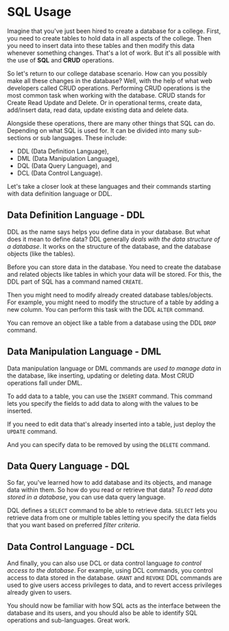 # SQL Usage

Imagine that you've just been hired to create a database for a college. First, you need to create tables to hold data in all aspects of the college. Then you need to insert data into these tables and then modify this data whenever something changes. That's a lot of work. But it's all possible with the use of **SQL** and **CRUD** operations.

So let's return to our college database scenario. How can you possibly make all these changes in the database? Well, with the help of what web developers called CRUD operations. Performing CRUD operations is the most common task when working with the database. CRUD stands for Create Read Update and Delete. Or in operational terms, create data, add/insert data, read data, update existing data and delete data. 

Alongside these operations, there are many other things that SQL can do. Depending on what SQL is used for. It can be divided into many sub-sections or sub languages. These include: 

  + DDL (Data Definition Language), 
  + DML (Data Manipulation Language), 
  + DQL (Data Query Language), and 
  + DCL (Data Control Language). 

Let's take a closer look at these languages and their commands starting with data definition language or DDL. 


## Data Definition Language - DDL

DDL as the name says helps you define data in your database. But what does it mean to define data? DDL generally *deals with the data structure of a database*. It works on the structure of the database, and the database objects (like the tables).

Before you can store data in the database. You need to create the database and related objects like tables in which your data will be stored. For this, the DDL part of SQL has a command named `CREATE`.

Then you might need to modify already created database tables/objects. For example, you might need to modify the structure of a table by adding a new column. You can perform this task with the DDL `ALTER` command.

You can remove an object like a table from a database using the DDL `DROP` command.


## Data Manipulation Language - DML

Data manipulation language or DML commands are *used to manage data* in the database, like inserting, updating or deleting data. Most CRUD operations fall under DML.

To add data to a table, you can use the `INSERT` command. This command lets you specify the fields to add data to along with the values to be inserted.

If you need to edit data that's already inserted into a table, just deploy the `UPDATE` command.

And you can specify data to be removed by using the `DELETE` command. 


## Data Query Language - DQL

So far, you've learned how to add database and its objects, and manage data within them. So how do you read or retrieve that data? *To read data stored in a database*, you can use data query language.

DQL defines a `SELECT` command to be able to retrieve data. `SELECT` lets you retrieve data from one or multiple tables letting you specify the data fields that you want based on preferred *filter criteria*.


## Data Control Language - DCL

And finally, you can also use DCL or data control language *to control access to the database*. For example, using DCL commands, you control access to data stored in the database. `GRANT` and `REVOKE` DDL commands are used to give users access privileges to data, and to revert access privileges already given to users. 

You should now be familiar with how SQL acts as the interface between the database and its users, and you should also be able to identify SQL operations and sub-languages. Great work. 
